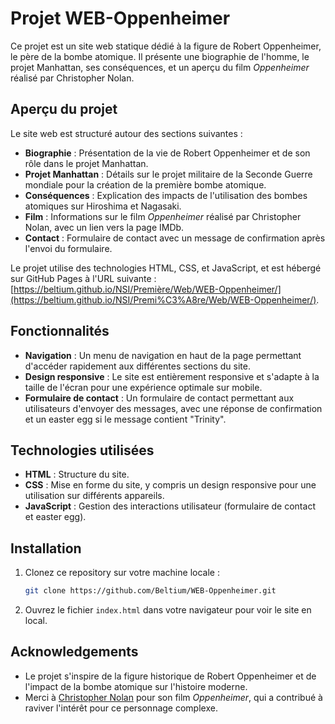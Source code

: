 # Projet WEB-Oppenheimer

Ce projet est un site web statique dédié à la figure de Robert Oppenheimer, le père de la bombe atomique. Il présente une biographie de l'homme, le projet Manhattan, ses conséquences, et un aperçu du film *Oppenheimer* réalisé par Christopher Nolan.

## Aperçu du projet

Le site web est structuré autour des sections suivantes :

- **Biographie** : Présentation de la vie de Robert Oppenheimer et de son rôle dans le projet Manhattan.
- **Projet Manhattan** : Détails sur le projet militaire de la Seconde Guerre mondiale pour la création de la première bombe atomique.
- **Conséquences** : Explication des impacts de l'utilisation des bombes atomiques sur Hiroshima et Nagasaki.
- **Film** : Informations sur le film *Oppenheimer* réalisé par Christopher Nolan, avec un lien vers la page IMDb.
- **Contact** : Formulaire de contact avec un message de confirmation après l'envoi du formulaire.

Le projet utilise des technologies HTML, CSS, et JavaScript, et est hébergé sur GitHub Pages à l'URL suivante : [https://beltium.github.io/NSI/Première/Web/WEB-Oppenheimer/](https://beltium.github.io/NSI/Premi%C3%A8re/Web/WEB-Oppenheimer/).

## Fonctionnalités

- **Navigation** : Un menu de navigation en haut de la page permettant d'accéder rapidement aux différentes sections du site.
- **Design responsive** : Le site est entièrement responsive et s'adapte à la taille de l'écran pour une expérience optimale sur mobile.
- **Formulaire de contact** : Un formulaire de contact permettant aux utilisateurs d'envoyer des messages, avec une réponse de confirmation et un easter egg si le message contient "Trinity".

## Technologies utilisées

- **HTML** : Structure du site.
- **CSS** : Mise en forme du site, y compris un design responsive pour une utilisation sur différents appareils.
- **JavaScript** : Gestion des interactions utilisateur (formulaire de contact et easter egg).

## Installation

1. Clonez ce repository sur votre machine locale :
   ```bash
   git clone https://github.com/Beltium/WEB-Oppenheimer.git
   ```

2. Ouvrez le fichier `index.html` dans votre navigateur pour voir le site en local.

## Acknowledgements

- Le projet s'inspire de la figure historique de Robert Oppenheimer et de l'impact de la bombe atomique sur l'histoire moderne.
- Merci à [Christopher Nolan](https://www.imdb.com/fr/title/tt15398776/) pour son film *Oppenheimer*, qui a contribué à raviver l'intérêt pour ce personnage complexe.
